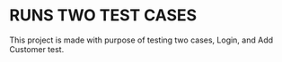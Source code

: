 RUNS TWO TEST CASES
============

This project is made with purpose of testing two cases, Login, and Add Customer test.
